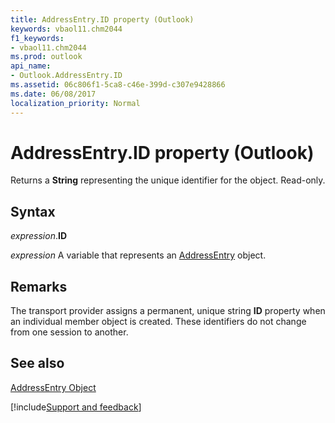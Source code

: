 ```yaml
---
title: AddressEntry.ID property (Outlook)
keywords: vbaol11.chm2044
f1_keywords:
- vbaol11.chm2044
ms.prod: outlook
api_name:
- Outlook.AddressEntry.ID
ms.assetid: 06c806f1-5ca8-c46e-399d-c307e9428866
ms.date: 06/08/2017
localization_priority: Normal
---
```



# AddressEntry.ID property (Outlook)

Returns a **String** representing the unique identifier for the object. Read-only.


## Syntax

_expression_.**ID**

_expression_ A variable that represents an [AddressEntry](Outlook.AddressEntry.md) object.


## Remarks

The transport provider assigns a permanent, unique string  **ID** property when an individual member object is created. These identifiers do not change from one session to another.


## See also


[AddressEntry Object](Outlook.AddressEntry.md)

[!include[Support and feedback](~/includes/feedback-boilerplate.md)]